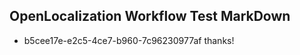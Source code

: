 ## OpenLocalization Workflow Test MarkDown
* b5cee17e-e2c5-4ce7-b960-7c96230977af 
thanks!<!--HONumber=Mar16_HO2-->
